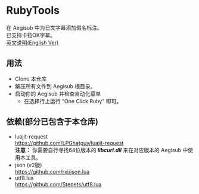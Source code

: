 # RubyTools
在 Aegisub 中为日文字幕添加假名标注。   
已支持卡拉OK字幕。  
[英文说明(English Ver)](README.md)
## 用法  
- Clone 本仓库  
- 解压所有文件到 Aegisub 根目录。  
- 启动你的 Aegisub 并检查自动化菜单  
  - 在选择行上运行 "One Click Ruby" 即可。  
  
## 依赖(部分已包含于本仓库)    
 - luajit-request  
  https://github.com/LPGhatguy/luajit-request   
  **注意：** 你需要自行寻找64位版本的 **_libcurl.dll_** 来在对应版本的 Aegisub 中使用本工具。  
 - json (v2版)  
  https://github.com/rxi/json.lua
 - utf8.lua  
  https://github.com/Stepets/utf8.lua
